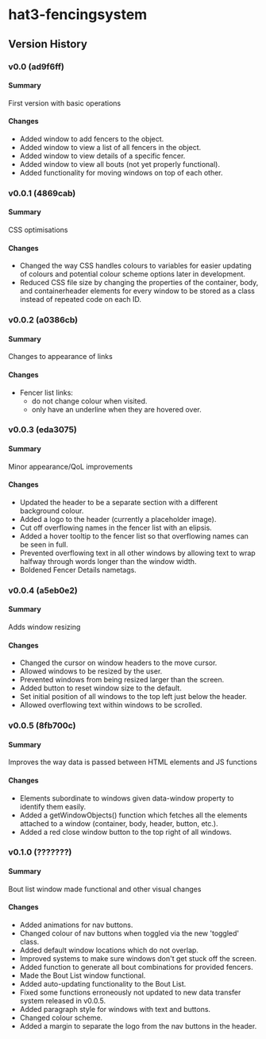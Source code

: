# hat3-fencingsystem
## Version History
### v0.0 (ad9f6ff)
#### Summary
First version with basic operations
#### Changes
- Added window to add fencers to the object.
- Added window to view a list of all fencers in the object.
- Added window to view details of a specific fencer.
- Added window to view all bouts (not yet properly functional).
- Added functionality for moving windows on top of each other.
### v0.0.1 (4869cab)
#### Summary
CSS optimisations
#### Changes
- Changed the way CSS handles colours to variables for easier updating of colours and potential colour scheme options later in development.
- Reduced CSS file size by changing the properties of the container, body, and containerheader elements for every window to be stored as a class instead of repeated code on each ID.
### v0.0.2 (a0386cb)
#### Summary
Changes to appearance of links
#### Changes
- Fencer list links:
  - do not change colour when visited.
  - only have an underline when they are hovered over.
### v0.0.3 (eda3075)
#### Summary
Minor appearance/QoL improvements
#### Changes
- Updated the header to be a separate section with a different background colour.
- Added a logo to the header (currently a placeholder image).
- Cut off overflowing names in the fencer list with an elipsis.
- Added a hover tooltip to the fencer list so that overflowing names can be seen in full.
- Prevented overflowing text in all other windows by allowing text to wrap halfway through words longer than the window width.
- Boldened Fencer Details nametags.
### v0.0.4 (a5eb0e2)
#### Summary
Adds window resizing
#### Changes
- Changed the cursor on window headers to the move cursor.
- Allowed windows to be resized by the user.
- Prevented windows from being resized larger than the screen.
- Added button to reset window size to the default.
- Set initial position of all windows to the top left just below the header.
- Allowed overflowing text within windows to be scrolled.
### v0.0.5 (8fb700c)
#### Summary
Improves the way data is passed between HTML elements and JS functions
#### Changes
- Elements subordinate to windows given data-window property to identify them easily.
- Added a getWindowObjects() function which fetches all the elements attached to a window (container, body, header, button, etc.).
- Added a red close window button to the top right of all windows.
### v0.1.0 (???????)
#### Summary
Bout list window made functional and other visual changes
#### Changes
- Added animations for nav buttons.
- Changed colour of nav buttons when toggled via the new 'toggled' class.
- Added default window locations which do not overlap.
- Improved systems to make sure windows don't get stuck off the screen.
- Added function to generate all bout combinations for provided fencers.
- Made the Bout List window functional.
- Added auto-updating functionality to the Bout List.
- Fixed some functions erroneously not updated to new data transfer system released in v0.0.5.
- Added paragraph style for windows with text and buttons.
- Changed colour scheme.
- Added a margin to separate the logo from the nav buttons in the header.